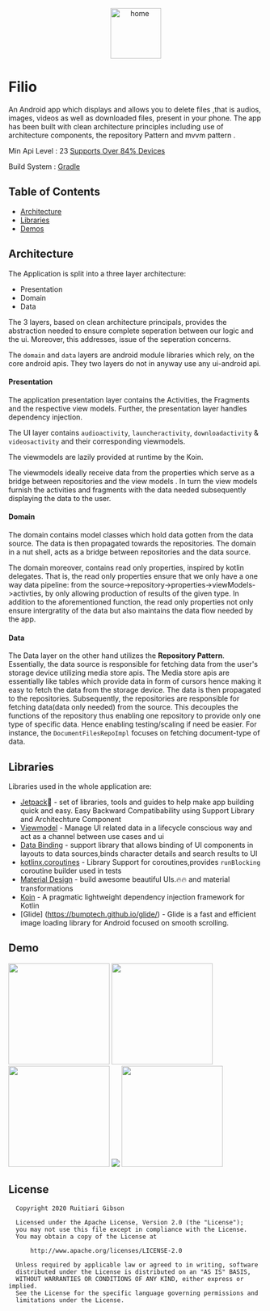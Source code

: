 
<p align="center">
<img src="https://github.com/RuitiariGibson/Filio/blob/master/app/src/main/ic_launcher-playstore.png" alt="home" width="100"/>
</p>

# Filio
An Android app which displays and allows you to delete files ,that is audios, images, videos as well as downloaded files,
present in your phone. The app has been built with clean architecture principles including use of architecture components, 
the repository Pattern and mvvm pattern .

Min Api Level : 23 [Supports Over 84% Devices ](https://developer.android.com/about/dashboards)

Build System : [Gradle](https://gradle.org/)

## Table of Contents

- [Architecture](#architecture)
- [Libraries](#libraries)
- [Demos](#Demos)

## Architecture

The Application is split into a three layer architecture:
- Presentation
- Domain
- Data


The 3 layers, based on clean architecture principals,
provides the abstraction needed to ensure complete seperation between our logic and
the ui. Moreover, this addresses, issue of the seperation concerns.

The `domain` and `data` layers are android module libraries which rely, on the core android apis. 
They two layers do not in anyway use any ui-android api.

#### Presentation

The application presentation layer contains the Activities, the Fragments and 
the respective view models. Further, the presentation layer handles dependency injection.

The UI layer  contains `audioactivity`, `launcheractivity`, `downloadactivity` & `videosactivity` and their corresponding
viewmodels.


The viewmodels are lazily provided at runtime by the Koin.

The viewmodels ideally receive data from the properties which serve as a bridge between repositories and the view models
. In turn the view models furnish the activities and fragments with the data needed subsequently displaying the data to the user.


#### Domain

The domain  contains  model classes which hold data gotten from the data source. The data is then
propagated towards the repositories. The domain in a nut shell, acts as a bridge between repositories and
the data source. 

The domain moreover, contains read only properties, inspired by kotlin delegates. That is,
the read only properties ensure that we only have a one way data pipeline: 
from the source->repository->properties->viewModels->activties, by only allowing production of results <out T> of the given type.
In addition to the aforementioned function, the read only properties not only ensure intergratity of the data but also
maintains the data flow needed by the app. 

#### Data

The Data layer on the other hand utilizes the **Repository Pattern**. Essentially, 
the data source is responsible for fetching data from the user's storage device utilizing media store apis.
The Media store apis are essentially like tables which provide data in form of cursors hence making
it easy to fetch the data from the storage device.
The data is then propagated to the repositories. Subsequently, the repositories
are responsible for fetching data(data only needed) from the source. This decouples 
the functions of the repository thus enabling one repository to provide only one type
of specific data. Hence enabling testing/scaling if need be easier.
For instance, the `DocumentFilesRepoImpl` focuses on fetching document-type 
of data. 

## Libraries

Libraries used in the whole application are:

  - [Jetpack](https://developer.android.com/jetpack)🚀 - set of libraries, tools and guides to help make app building quick and easy. Easy Backward Compatibability using Support Library and Architechture Component 
  - [Viewmodel](https://developer.android.com/topic/libraries/architecture/viewmodel) - Manage UI related data in a lifecycle conscious way 
  and act as a channel between use cases and ui
 - [Data Binding](https://developer.android.com/topic/libraries/data-binding) - support library that allows binding of UI components in  layouts to data sources,binds character details and search results to UI
- [kotlinx.coroutines](https://github.com/Kotlin/kotlinx.coroutines) - Library Support for coroutines,provides `runBlocking` coroutine builder used in tests
- [Material Design](https://material.io/develop/android/docs/getting-started/) - build awesome beautiful UIs.🔥🔥 and material transformations
- [Koin](https://github.com/InsertKoinIO/koin) - A pragmatic lightweight dependency injection framework for Kotlin
- [Glide] (https://bumptech.github.io/glide/) - Glide is a fast and efficient image loading library for Android focused on smooth scrolling. 

## Demo
<p>
<img src="https://github.com/RuitiariGibson/Filio/blob/master/art/pic_1.png" width=200/> 
<img src="https://github.com/RuitiariGibson/Filio/blob/master/art/pic_3.png" width=200/>
<img src="https://github.com/RuitiariGibson/Filio/blob/master/art/pic_4.png" width=200/>
<img src="https://github.com/RuitiariGibson/Filio/blob/master/art/pic_6.png" width-200/>
<img src="https://github.com/RuitiariGibson/Filio/blob/master/art/pic_5.png" width=200/>
</p>

## License

 ```
   Copyright 2020 Ruitiari Gibson
   
   Licensed under the Apache License, Version 2.0 (the "License");
   you may not use this file except in compliance with the License.
   You may obtain a copy of the License at

       http://www.apache.org/licenses/LICENSE-2.0

   Unless required by applicable law or agreed to in writing, software
   distributed under the License is distributed on an "AS IS" BASIS,
   WITHOUT WARRANTIES OR CONDITIONS OF ANY KIND, either express or implied.
   See the License for the specific language governing permissions and
   limitations under the License.
 ```




